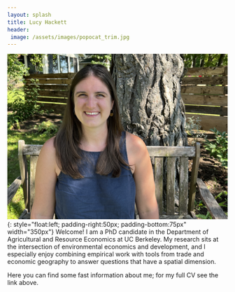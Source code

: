 ```yaml
---
layout: splash 
title: Lucy Hackett
header:
 image: /assets/images/popocat_trim.jpg
---
```


![image](/assets/images/portrait_220705.jpeg){: style="float:left; padding-right:50px; padding-bottom:75px" width="350px"} 
Welcome! I am a PhD candidate in the Department of Agricultural and Resource Economics at UC Berkeley. My research sits at the intersection of environmental economics and development, and I especially enjoy combining empirical work with tools from trade and economic geography to answer questions that have a spatial dimension.

Here you can find some fast information about me; for my full CV see the link above.



